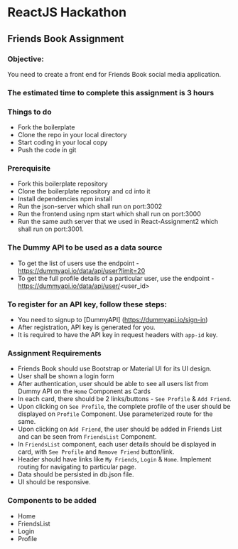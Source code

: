# ReactJS Hackathon

## Friends Book Assignment

### Objective:
You need to create a front end for Friends Book social media application. 

### The estimated time to complete this assignment is 3 hours

### Things to do
- Fork the boilerplate
- Clone the repo in your local directory
- Start coding in your local copy
- Push the code in git

### Prerequisite
- Fork this boilerplate repository
- Clone the boilerplate repository and cd into it
- Install dependencies npm install
- Run the json-server which shall run on port:3002
- Run the frontend using npm start which shall run on port:3000
- Run the same auth server that we used in React-Assignment2 which shall run on port:3001.

### The Dummy API to be used as a data source
- To get the list of users use the endpoint - https://dummyapi.io/data/api/user?limit=20
- To get the full profile details of a particular user, use the endpoint - https://dummyapi.io/data/api/user/<user_id>

### To register for an API key, follow these steps:
- You need to signup to [DummyAPI] (https://dummyapi.io/sign-in)
- After registration, API key is generated for you.
- It is required to have the API key in request headers with `app-id` key.

### Assignment Requirements
- Friends Book should use Bootstrap or Material UI for its UI design.
- User shall be shown a login form
- After authentication, user should be able to see all users list from Dummy API on the `Home` Component as Cards
- In each card, there should be 2 links/buttons - `See Profile` & `Add Friend`.
- Upon clicking on `See Profile`, the complete profile of the user should be displayed on `Profile` Component. Use parameterized route for the same.
- Upon clicking on `Add Friend`, the user should be added in Friends List and can be seen from `FriendsList` Component.
- In `FriendsList` component, each user details should be displayed in card, with `See Profile` and `Remove Friend` button/link.
- Header should have links like `My Friends`, `Login` & `Home`. Implement routing for navigating to particular page.
- Data should be persisted in db.json file.
- UI should be responsive.

### Components to be added
- Home
- FriendsList
- Login
- Profile
